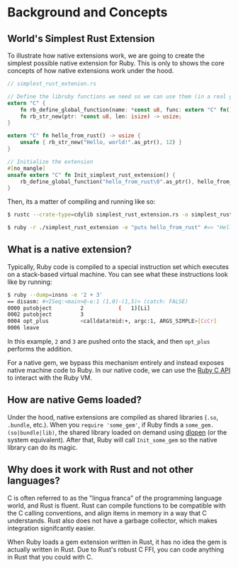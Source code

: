 # Background and Concepts

## World's Simplest Rust Extension

To illustrate how native extensions work, we are going to create the simplest possible native extension for Ruby. This
is only to shows the core concepts of how native extensions work under the hood.

```rust
// simplest_rust_extenion.rs

// Define the libruby functions we need so we can use them (in a real gem, rb-sys would do this for you)
extern "C" {
    fn rb_define_global_function(name: *const u8, func: extern "C" fn() -> usize, arity: isize);
    fn rb_str_new(ptr: *const u8, len: isize) -> usize;
}

extern "C" fn hello_from_rust() -> usize {
    unsafe { rb_str_new("Hello, world!".as_ptr(), 12) }
}

// Initialize the extension
#[no_mangle]
unsafe extern "C" fn Init_simplest_rust_extension() {
    rb_define_global_function("hello_from_rust\0".as_ptr(), hello_from_rust, 0);
}
```

Then, its a matter of compiling and running like so:

```sh
$ rustc --crate-type=cdylib simplest_rust_extension.rs -o simplest_rust_extension.bundle -C link-arg="-Wl,-undefined,dynamic_lookup"

$ ruby -r ./simplest_rust_extension -e "puts hello_from_rust" #=> "Hello, world!"
```

## What is a native extension?

Typically, Ruby code is compiled to a special instruction set which executes on a stack-based virtual machine. You can
see what these instructions look like by running:

```sh
$ ruby --dump=insns -e '2 + 3'
== disasm: #<ISeq:<main>@-e:1 (1,0)-(1,5)> (catch: FALSE)
0000 putobject         2           (   1)[Li]
0002 putobject         3
0004 opt_plus          <calldata!mid:+, argc:1, ARGS_SIMPLE>[CcCr]
0006 leave
```

In this example, `2` and `3` are pushed onto the stack, and then `opt_plus` performs the addition.

For a native gem, we bypass this mechanism entirely and instead exposes native machine code to Ruby. In our native code,
we can use the [Ruby C API] to interact with the Ruby VM.

## How are native Gems loaded?

Under the hood, native extensions are compiled as shared libraries (`.so`, `.bundle`, etc.). When you
`require 'some_gem'`, if Ruby finds a `some_gem.(so|bundle|lib)`, the shared library loaded on demand using [dlopen] (or
the system equivalent). After that, Ruby will call `Init_some_gem` so the native library can do its magic.

## Why does it work with Rust and not other languages?

C is often referred to as the "lingua franca" of the programming language world, and Rust is fluent. Rust can compile
functions to be compatible with the C calling conventions, and align items in memory in a way that C understands. Rust
also does not have a garbage collector, which makes integration signifcantly easier.

When Ruby loads a gem extension written in Rust, it has no idea the gem is actually written in Rust. Due to Rust's
robust C FFI, you can code anything in Rust that you could with C.

[vincius stock's excellent guide]: https://dev.to/vinistock/creating-ruby-native-extensions-kg1
[ruby c api]: https://docs.ruby-lang.org/en/3.1/extension_rdoc.html
[dlopen]: https://man7.org/linux/man-pages/man3/dlopen.3.html
[rustonomicon docs]: https://doc.rust-lang.org/nomicon/ffi.html#calling-rust-code-from-c
